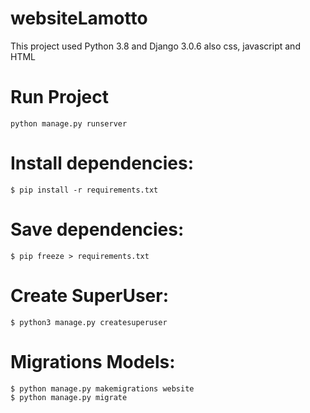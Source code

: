 # websiteLamotto

This project used Python 3.8 and Django 3.0.6
also css, javascript and HTML

# Run Project
	python manage.py runserver

# Install dependencies:
	$ pip install -r requirements.txt

# Save dependencies:
	$ pip freeze > requirements.txt
	


# Create SuperUser:
	$ python3 manage.py createsuperuser
	
# Migrations Models:
	$ python manage.py makemigrations website
	$ python manage.py migrate
	
	
